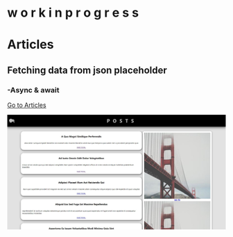 # w o r k   i n   p r o g r e s s  
# Articles
## Fetching data from json placeholder
### -Async & await
[Go to Articles](https://jozef-wolf.github.io/Articles/)

![](articles.JPG)
